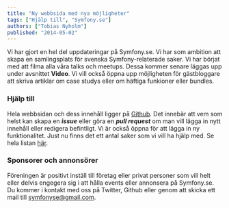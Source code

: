 ```yaml
---
title: "Ny webbsida med nya möjligheter"
tags: ["Hjälp till", "Symfony.se"]
authors: ["Tobias Nyholm"]
published: "2014-05-02"
---
```


Vi har gjort en hel del uppdateringar på Symfony.se. Vi har som ambition att skapa en samlingsplats för svenska
Symfony-relaterade saker. Vi har börjat med att filma alla våra talks och meetups. Dessa kommer senare läggas upp under
avsnittet **Video**. Vi vill också öppna upp möjligheten för gästbloggare att skriva artiklar om case studys eller
om häftiga funkioner eller bundles.

### Hjälp till

Hela webbsidan och dess innehåll ligger på [Github](https://github.com/symfonyse/symfony.se). Det innebär att vem som
 helst kan skapa en ***issue*** eller göra en ***pull request*** om man vill lägga in nytt innehåll eller redigera
 befintligt. Vi är också öppna för att lägga in ny funktionalitet. Just nu finns det ett antal saker som vi vill ha
 hjälp med. Se hela listan [här](https://github.com/symfonyse/symfony.se/issues?state=open).

### Sponsorer och annonsörer

Föreningen är positivt inställ till företag eller privat personer som vill helt eller delvis engegera sig i att hålla
events eller annonsera på Symfony.se. Du kommer i kontakt med oss på Twitter, Github eller genom att skicka ett mail till
symfonyse@gmail.com.
